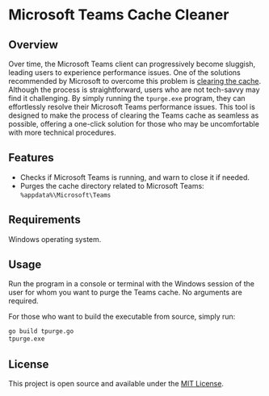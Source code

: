 # Microsoft Teams Cache Cleaner

## Overview

Over time, the Microsoft Teams client can progressively become sluggish, leading users to experience performance issues. One of the solutions recommended by Microsoft to overcome this problem is [clearing the cache](https://learn.microsoft.com/en-us/microsoftteams/troubleshoot/teams-administration/clear-teams-cache). Although the process is straightforward, users who are not tech-savvy may find it challenging. By simply running the `tpurge.exe` program, they can effortlessly resolve their Microsoft Teams performance issues. This tool is designed to make the process of clearing the Teams cache as seamless as possible, offering a one-click solution for those who may be uncomfortable with more technical procedures.

## Features

- Checks if Microsoft Teams is running, and warn to close it if needed.
- Purges the cache directory related to Microsoft Teams: `%appdata%\Microsoft\Teams`

## Requirements

Windows operating system.

## Usage

Run the program in a console or terminal with the Windows session of the user for whom you want to purge the Teams cache. No arguments are required.

For those who want to build the executable from source, simply run:

```bash
go build tpurge.go
tpurge.exe
```

## License

This project is open source and available under the [MIT License](LICENSE).
